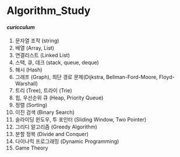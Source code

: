 # Algorithm_Study

#### __*curicculum*__
 1. 문자열 조작 (string)
 2. 배열 (Array, List)
 3. 연결리스트 (Linked List)
 4. 스택, 큐, 데크 (stack, queue, deque)
 5. 해시 (Hash)
 6. 그래프 (Graph), 최단 경로 문제(Dijkstra, Bellman-Ford-Moore, Floyd-Warshall)
 7. 트리 (Tree), 트라이 (Trie)
 8. 힙, 우선순위 큐 (Heap, Priority Queue)
 9. 정렬 (Sorting)
 10. 이진 검색 (Binary Search)
 11. 슬라이딩 윈도우, 투 포인터 (Sliding Window, Two Pointer)
 12. 그리디 알고리즘 (Greedy Algorithm)
 13. 분할 정복 (Divide and Conquer)
 14. 다이나믹 프로그래밍 (Dynamic Programming)
 15. Game Theory
